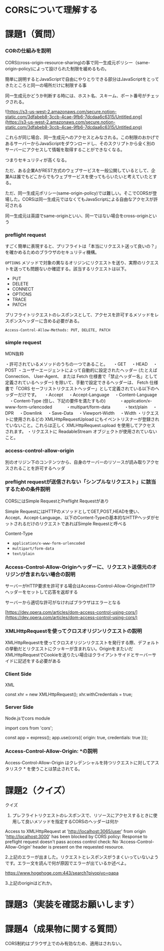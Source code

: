 # CORSについて理解する

# 課題1（質問）

### CORの仕組みを説明

CORS(cross-origin-resource-sharing)の事で同一生成元ポリシー（same-origin-policy)によって設けられた制限を緩めるもの。

簡単に説明するとJavaScriptで自由にやりとりできる部分はJavaScriptをとってきたところと同一の場所だけに制限する事

同一生成元かどうか判断する時には、ホスト名、スキーム、ポート番号がチェックされる。

![https://s3-us-west-2.amazonaws.com/secure.notion-static.com/3dfabeb8-3ccb-4cae-9fb6-7dcdaa6c6315/Untitled.png](https://s3-us-west-2.amazonaws.com/secure.notion-static.com/3dfabeb8-3ccb-4cae-9fb6-7dcdaa6c6315/Untitled.png)

これらが同じ場合、同一生成元へのアクセスとみなされる。この制限のおかげであるサーバーからJavaScriptをダウンロードし、そのスクリプトから全く別のサーバーにアクセスして情報を取得することができなくなる。

つまりセキュリティが高くなる。

ただ、ある企業AがREST方式のウェブサービスを一般公開しているとして、企業Aは誰でもどこからでもウェブサービスを使ってもらいたいと考えていたとする。

ただ、同一生成元ポリシー(same-origin-policy)では難しい。そこでCORSが登場した。CORSは同一生成元ではなくてもJavaScriptによる自由なアクセスが許可される

同一生成元は英語でsame-originといい、同一ではない場合をcross-originという

### preflight request

すごく簡単に表現すると、プリフライトは「本当にリクエスト送って良いの？」を確かめるためのブラウザのセキュリティ機構。

`OPTIONS` メソッドで対象の異なるオリジンにリクエストを送り、実際のリクエストを送っても問題ないか確認する。該当するリクエストは以下。

- PUT
- DELETE
- CONNECT
- OPTIONS
- TRACE
- PATCH

プリフライトリクエストのレスポンスとして、アクセスを許可するメソッドをレスポンスヘッダーに含める必要がある。

`Access-Control-Allow-Methods: PUT, DELETE, PATCH`

### simple request

MDN抜粋

・許可されているメソッドのうちの一つであること。
　・GET
　・HEAD
　・POST
・ユーザーエージェントによって自動的に設定されたヘッダー (たとえば Connection、 User-Agent、 または Fetch 仕様書で「禁止ヘッダー名」として定義されているヘッダー) を除いて、手動で設定できるヘッダーは、 Fetch 仕様書で「CORS セーフリストリクエストヘッダー」として定義されている以下のヘッダーだけです。
　・Accept
　・Accept-Language
　・Content-Language
　・Content-Type (但し、下記の要件を満たすもの)
　　　・application/x-www-form-urlencoded
　　　・multipart/form-data
　　　・text/plain
　・DPR
　・Downlink
　・Save-Data
　・Viewport-Width
　・Width
・リクエストに使用されるどの XMLHttpRequestUpload にもイベントリスナーが登録されていないこと。これらは正しく XMLHttpRequest.upload を使用してアクセスされます。
・リクエストに ReadableStream オブジェクトが使用されていないこと。

### access-control-allow-origin

別のオリジン下のコンテンツから、自身のサーバーのリソースが読み取りアクセスされることを許可するヘッダ

### preflight requestが送信されない「シンプルなリクエスト」に該当するための条件説明

CORSにはSimple RequestとPreflight Requestがあり

Simple RequestにはHTTPのメソッドとしてGET,POST,HEADを使い、Accept、Accept-Language、以下のContent-Typeの基本的なHTTPヘッダがセットされるだけのリクエストであればSimple Requestと呼べる

Content-Type

- `application/x-www-form-urlencoded`
- `multipart/form-data`
- `text/plain`

### Access-Control-Allow-Originヘッダーに、リクエスト送信元のオリジンが含まれない場合の説明

サーバーがHTTP要求を許可する場合はAccess-Control-Allow-OriginのHTTPヘッダーをセットして応答を返却する

サーバーから適切な許可がなければブラウザはエラーとなる

[https://dev.opera.com/articles/dom-access-control-using-cors/](https://dev.opera.com/articles/dom-access-control-using-cors/)

### XMLHttpRequestを使ってクロスオリジンリクエストの説明

XMLHttpRequestを使ってクロスオリジンリクエストを発行する際、デフォルトの挙動だとリクエストにクッキーが含まれない。OriginをまたいだXMLHttpRequestでCookieを送りたい場合はクライアントサイドとサーバーサイドに記述をする必要がある

### Client Side

XML

const xhr = new XMLHttpRequest();
xhr.withCredentials = true;

### Server Side

Node.jsでcors module

import cors from 'cors';

const app = express();
app.use(cors({ origin: true, credentials: true }));

### Access-Control-Allow-Origin: *の説明

Access-Control-Allow-Origin はクレデンシャルを持つリクエストに対してアスタリスク * を使うことは禁止されてる。

# 課題2（クイズ）

クイズ

1. プレフライトリクエストのレスポンスで、リソースにアクセスするときに使用して良いメソッドを指定するCORSのヘッダーは何か

Access to XMLHttpRequest at '[http://localhost:3065/user](http://localhost:3065/user)' from origin '[http://localhost:3000](http://localhost:3000/)' has been blocked by CORS policy: Response to preflight request doesn't pass access control check: No 'Access-Control-Allow-Origin' header is present on the requested resource.

2.上記のエラーが出ました。リクエストとレスポンスがうまくいっていないようです。エラー文を読んで何が原因でエラーが出ているか述べよ。

https://www.hogehoge.com:443/search?piyopiyo=papa

   3.上記のoriginはどれか。

# 課題3（実装を確認お願いします）

# 課題4（成果物に関する質問）

CORS制約はブラウザ上でのみ有効なため、適用はされない。